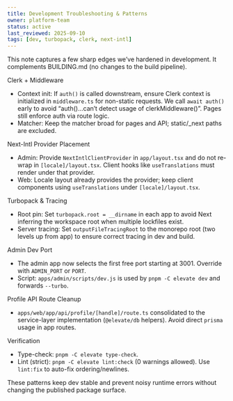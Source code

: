 ```yaml
---
title: Development Troubleshooting & Patterns
owner: platform-team
status: active
last_reviewed: 2025-09-10
tags: [dev, turbopack, clerk, next-intl]
---
```


This note captures a few sharp edges we’ve hardened in development. It complements BUILDING.md (no changes to the build pipeline).

Clerk + Middleware
- Context init: If `auth()` is called downstream, ensure Clerk context is initialized in `middleware.ts` for non-static requests. We call `await auth()` early to avoid “auth()…can’t detect usage of clerkMiddleware()”. Pages still enforce auth via route logic.
- Matcher: Keep the matcher broad for pages and API; static/_next paths are excluded.

Next-Intl Provider Placement
- Admin: Provide `NextIntlClientProvider` in `app/layout.tsx` and do not re-wrap in `[locale]/layout.tsx`. Client hooks like `useTranslations` must render under that provider.
- Web: Locale layout already provides the provider; keep client components using `useTranslations` under `[locale]/layout.tsx`.

Turbopack & Tracing
- Root pin: Set `turbopack.root = __dirname` in each app to avoid Next inferring the workspace root when multiple lockfiles exist.
- Server tracing: Set `outputFileTracingRoot` to the monorepo root (two levels up from app) to ensure correct tracing in dev and build.

Admin Dev Port
- The admin app now selects the first free port starting at 3001. Override with `ADMIN_PORT` or `PORT`.
- Script: `apps/admin/scripts/dev.js` is used by `pnpm -C elevate dev` and forwards `--turbo`.

Profile API Route Cleanup
- `apps/web/app/api/profile/[handle]/route.ts` consolidated to the service-layer implementation (`@elevate/db` helpers). Avoid direct `prisma` usage in app routes.

Verification
- Type-check: `pnpm -C elevate type-check`.
- Lint (strict): `pnpm -C elevate lint:check` (0 warnings allowed). Use `lint:fix` to auto-fix ordering/newlines.

These patterns keep dev stable and prevent noisy runtime errors without changing the published package surface.

